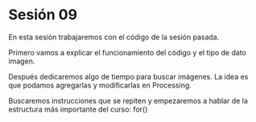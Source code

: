 # Sesión 09

En esta sesión trabajaremos con el código de la sesión pasada. 

Primero vamos a explicar el funcionamiento del código y el tipo de dato imagen. 

Después dedicaremos algo de tiempo para buscar imágenes. La idea es que podamos agregarlas y modificarlas en Processing. 

Buscaremos instrucciones que se repiten y empezaremos a hablar de la estructura más importante del curso: for() 